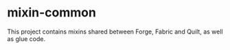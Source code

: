 # mixin-common

This project contains mixins shared between Forge, Fabric and Quilt, as
well as glue code.